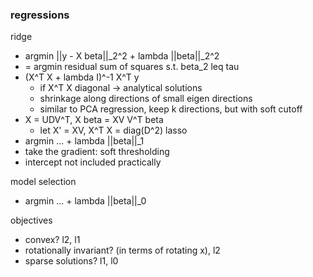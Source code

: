 ### regressions

ridge
- argmin ||y - X beta||_2^2 + lambda ||beta||_2^2
- = argmin residual sum of squares s.t. beta_2 leq tau
- (X^T X + lambda I)^-1 X^T y
    - if X^T X diagonal -> analytical solutions
    - shrinkage along directions of small eigen directions
    - similar to PCA regression, keep k directions, but with soft cutoff
- X = UDV^T, X beta = XV V^T beta
    - let X' = XV, X^T X = diag(D^2)
lasso
- argmin ... + lambda ||beta||_1
- take the gradient: soft thresholding
- intercept not included practically

model selection
- argmin ... + lambda ||beta||_0

objectives
- convex? l2, l1
- rotationally invariant? (in terms of rotating x), l2
- sparse solutions? l1, l0

